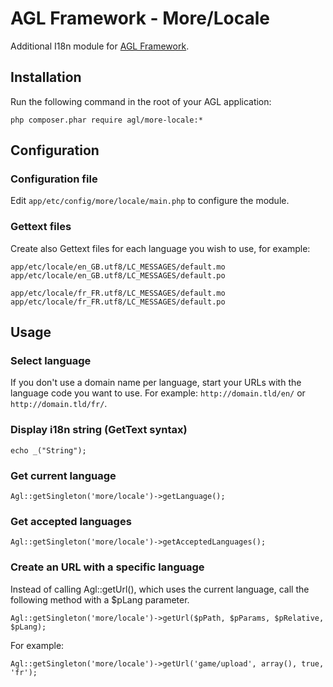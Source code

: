 AGL Framework - More/Locale
===========================

Additional I18n module for [AGL Framework](https://github.com/agl-php/agl-app).

## Installation

Run the following command in the root of your AGL application:

	php composer.phar require agl/more-locale:*

## Configuration

### Configuration file

Edit `app/etc/config/more/locale/main.php` to configure the module.

### Gettext files

Create also Gettext files for each language you wish to use, for example:

`app/etc/locale/en_GB.utf8/LC_MESSAGES/default.mo`
`app/etc/locale/en_GB.utf8/LC_MESSAGES/default.po`

`app/etc/locale/fr_FR.utf8/LC_MESSAGES/default.mo`
`app/etc/locale/fr_FR.utf8/LC_MESSAGES/default.po`

## Usage

### Select language

If you don't use a domain name per language, start your URLs with the language code you want to use. For example: `http://domain.tld/en/` or `http://domain.tld/fr/`.

### Display i18n string (GetText syntax)

	echo _("String");

### Get current language

	Agl::getSingleton('more/locale')->getLanguage();

### Get accepted languages

	Agl::getSingleton('more/locale')->getAcceptedLanguages();

### Create an URL with a specific language

Instead of calling Agl::getUrl(), which uses the current language, call the following method with a $pLang parameter.

	Agl::getSingleton('more/locale')->getUrl($pPath, $pParams, $pRelative, $pLang);

For example:

	Agl::getSingleton('more/locale')->getUrl('game/upload', array(), true, 'fr');
